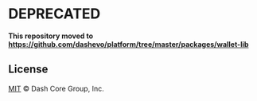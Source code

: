 # DEPRECATED

**This repository moved to https://github.com/dashevo/platform/tree/master/packages/wallet-lib**

## License

[MIT](LICENSE) &copy; Dash Core Group, Inc.
